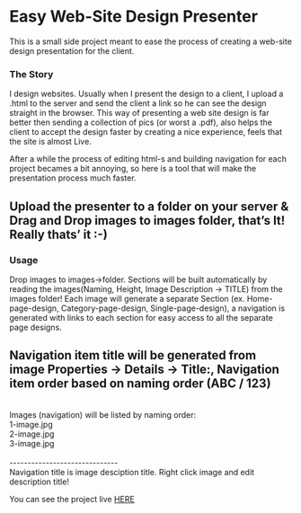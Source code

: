<h1>Easy Web-Site Design Presenter</h1>
<p>
This is a small side project meant to ease the process of creating a web-site design presentation for the client.
</p>
<h3>The Story</h3>
<p>
I design websites. Usually when I present the design to a client, I upload a .html to the server and send the client a link so he can see the design straight in the browser. This way of presenting a web site design is far better then sending a collection of pics (or worst a .pdf), also helps the client to accept the design faster by creating a nice experience, feels that the site is almost Live.
</p>
<p>
After a while the process of editing html-s and building navigation for each project becames a bit annoying, so here is a tool that will make the presentation process much faster.
</p>



<h2>Upload the presenter to a folder on your server & Drag and Drop images to images folder, that’s It! Really thats’ it :-)</h2>

<h3>Usage</h3>
<p>
Drop images to images->folder. Sections will be built automatically by reading the images(Naming, Height, Image Description -> TITLE) from the images folder! Each image will generate a separate Section (ex. Home-page-design, Category-page-design, Single-page-design), a navigation is generated with links to each section for easy access to all the separate page designs.

Navigation item title will be generated from image Properties -> Details -> Title:, Navigation item order based on naming order (ABC / 123)
<br/>
------------------------------
<br/>
Images (navigation) will be listed by naming order:
<br/>
1-image.jpg<br/>
2-image.jpg<br/>
3-image.jpg<br/>
<br/>
------------------------------
<br/>
Navigation title is image desciption title. Right click image and edit description title!
</p>
<p>
You can see the project live <a href="http://presenter.siteparticles.com/" target="_blank" title="Easy Web-Site Design Presenter">HERE</a>
</p>

